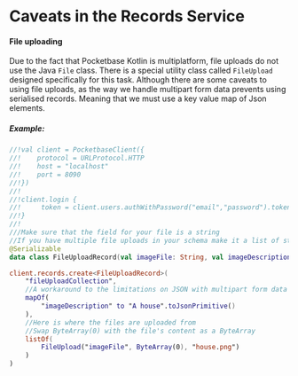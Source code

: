 # Caveats in the Records Service

#### File uploading

Due to the fact that Pocketbase Kotlin is multiplatform, file uploads do not use the Java `File` class.
There is a special utility class called `FileUpload` designed specifically for this task.
Although there are some caveats to using file uploads, as the way we handle multipart form data prevents using
serialised records. Meaning that we must use a key value map of Json elements.

##### Example:

```kotlin
//!val client = PocketbaseClient({
//!    protocol = URLProtocol.HTTP
//!    host = "localhost"
//!    port = 8090
//!})
//!
//!client.login {
//!     token = client.users.authWithPassword("email","password").token
//!}
//!
///Make sure that the field for your file is a string
//If you have multiple file uploads in your schema make it a list of strings 
@Serializable
data class FileUploadRecord(val imageFile: String, val imageDescription: String) : Record()

client.records.create<FileUploadRecord>(
    "fileUploadCollection",
    //A workaround to the limitations on JSON with multipart form data
    mapOf(
        "imageDescription" to "A house".toJsonPrimitive()
    ),
    //Here is where the files are uploaded from
    //Swap ByteArray(0) with the file's content as a ByteArray
    listOf(
        FileUpload("imageFile", ByteArray(0), "house.png")
    )
)
```